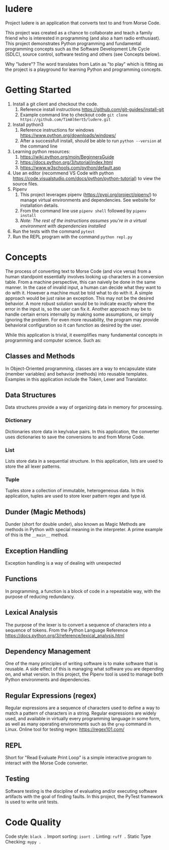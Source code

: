 # ludere
Project ludere is an application that converts text to and from Morse Code.

This project was created as a chance to collaborate and teach a family friend who is interested in programming (and also a ham radio enthusiast).  This project demonstrates Python programming and fundamental programming concepts such as the Software Development Life Cycle (SDLC), source control, software testing and others (see Concepts below).

Why "ludere"?  The word translates from Latin as "to play" which is fitting as the project is a playground for learning Python and programming concepts.

# Getting Started

1. Install a git client and checkout the code.
    1. Reference install instructions https://github.com/git-guides/install-git
    1. Example command line to checkout code `git clone https://github.com/TimAl6ert5/ludere.git`
1. Install python3
    1. Reference instructions for windows https://www.python.org/downloads/windows/
    1. After a successfull install, should be able to run `python --version` at the command line
1. Learning python resources:
    1. https://wiki.python.org/moin/BeginnersGuide
    1. https://docs.python.org/3/tutorial/index.html
    1. https://www.w3schools.com/python/default.asp
1. Use an editor (recommend VS Code with python https://code.visualstudio.com/docs/python/python-tutorial) to view the source files.
1. Pipenv
    1. This project leverages pipenv (https://pypi.org/project/pipenv/) to manage virtual environments and dependencies.  See website for installation details.
    1. From the command line use `pipenv shell` followed by `pipenv install`
    1. *Note: The rest of the instructions assumes you're in a virtual environment with dependencies installed*
1. Run the tests with the command `pytest`
1. Run the REPL program with the command `python repl.py`

# Concepts

The process of converting text to Morse Code (and vice versa) from a human standpoint essentially involves looking up characters in a conversion table.  From a machine perspective, this can naively be done in the same manner.  In the case of invalid input, a human can decide what they want to do with it.  However a machine must be told what to do with it.  A simple approach would be just raise an exception.  This may not be the desired behavior.  A more robust solution would be to indicate exactly where the error in the input is, so the user can fix it.  Another approach may be to handle certain errors internally by making some assumptions, or simply ignoring the problem.  For even more reusability, the program may provide behavioral configuration so it can function as desired by the user.

While this application is trivial, it exemplifies many fundamental concepts in programming and computer science.  Such as:

## Classes and Methods

In Object-Oriented programming, classes are a way to encapsulate state (member variables) and behavior (methods) into reusable templates.  Examples in this application include the Token, Lexer and Translator.

## Data Structures

Data structures provide a way of organizing data in memory for processing.  

### Dictionary

Dictionaries store data in key/value pairs.  In this application, the converter uses dictionaries to save the conversions to and from Morse Code.

### List

Lists store data in a sequential structure.  In this application, lists are used to store the all lexer patterns.

### Tuple

Tuples store a collection of immutable, heterogeneous data.  In this application, tuples are used to store lexer pattern regex and type id.

## Dunder (Magic Methods)

Dunder (short for double under), also known as Magic Methods are methods in Python with special meaning in the interpreter.
A prime example of this is the `__main__` method.

## Exception Handling

Exception handling is a way of dealing with unexpected

## Functions

In programming, a function is a block of code in a repeatable way, with the purpose of reducing redundancy.

## Lexical Analysis

The purpose of the lexer is to convert a sequence of characters into a sequence of tokens.  From the Python Language Reference https://docs.python.org/3/reference/lexical_analysis.html

## Dependency Management

One of the many principles of writing software is to make software that is reusable.  A side effect of this is managing what software you are depending on, and what version.  In this project, the Pipenv tool is used to manage both Python environments and dependencies.

## Regular Expressions (regex)

Regular expressions are a sequence of characters used to define a way to match a pattern of characters in a string.  Regular expressions are widely used, and available in virtually every programming language in some form, as well as many operating environments such as the `grep` command in Linux.  Online tool for testing regex: https://regex101.com/

## REPL

Short for "Read Evaluate Print Loop" is a simple interactive program to interact with the Morse Code converter.

## Testing

Software testing is the discipline of evaluating and/or executing software artifacts with the goal of finding faults.  In this project, the PyTest framework is used to write unit tests.


# Code Quality

Code style: `black .`
Import sorting: `isort .`
Linting: `ruff .`
Static Type Checking: `mypy .`
